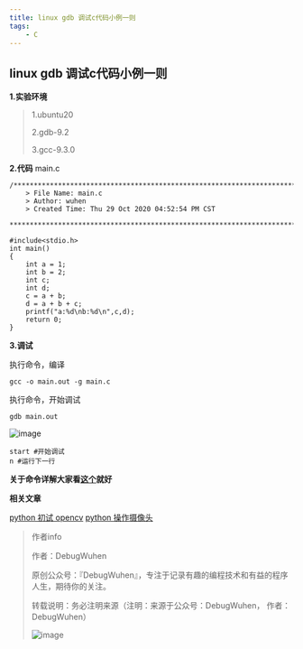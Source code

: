 ```yaml
---
title: linux gdb 调试c代码小例一则
tags:
    - C
---
```


##  linux gdb 调试c代码小例一则
**1.实验环境**
>1.ubuntu20
>
>2.gdb-9.2
>
>3.gcc-9.3.0

<!--more-->

**2.代码**
main.c

```
/*************************************************************************
    > File Name: main.c
    > Author: wuhen
    > Created Time: Thu 29 Oct 2020 04:52:54 PM CST
 ************************************************************************/

#include<stdio.h>
int main()
{
	int a = 1;
	int b = 2;
	int c;
	int d;
	c = a + b;
	d = a + b + c;
	printf("a:%d\nb:%d\n",c,d);
	return 0;
}

```


**3.调试**

执行命令，编译
```
gcc -o main.out -g main.c
```

执行命令，开始调试
```
gdb main.out
```
![image](https://user-images.githubusercontent.com/48900845/112751626-8ffcab80-9001-11eb-9851-898404a6c41c.png)


```
start #开始调试
n #运行下一行

```
**关于命令详解大家看[这个](https://man.linuxde.net/gdb)就好**

**相关文章**

[python 初试 opencv](https://blog.csdn.net/qq_43938052/article/details/109489950)
[python 操作摄像头](https://blog.csdn.net/qq_43938052/article/details/109490302)

>作者info
>
>作者：DebugWuhen
>
>原创公众号：『DebugWuhen』，专注于记录有趣的编程技术和有益的程序人生，期待你的关注。
>
>转载说明：务必注明来源（注明：来源于公众号：DebugWuhen， 作者：DebugWuhen）
>
>![image](https://user-images.githubusercontent.com/48900845/112752163-3b0e6480-9004-11eb-899d-66ddef749c2b.png)

